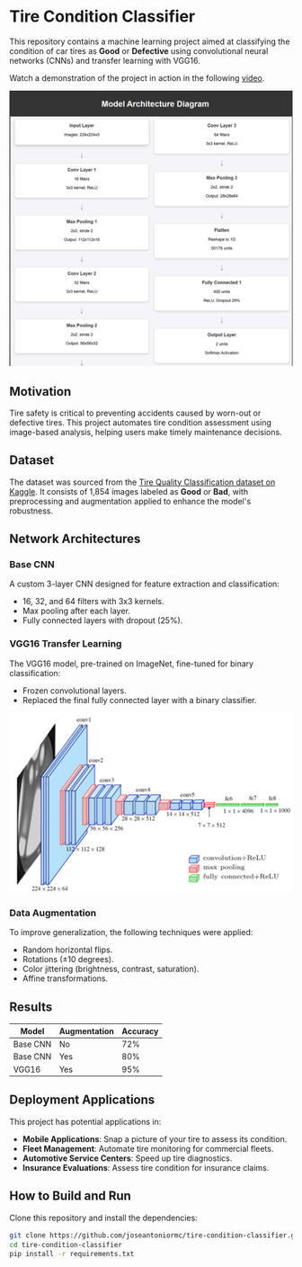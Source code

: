 # Tire Condition Classifier
This repository contains a machine learning project aimed at classifying the condition of car tires as **Good** or **Defective** using convolutional neural networks (CNNs) and transfer learning with VGG16.

Watch a demonstration of the project in action in the following [video](#).

![Tire Classification Model](./imgs/tire_classification_image.png)

## Motivation
Tire safety is critical to preventing accidents caused by worn-out or defective tires. This project automates tire condition assessment using image-based analysis, helping users make timely maintenance decisions.

## Dataset
The dataset was sourced from the [Tire Quality Classification dataset on Kaggle](https://www.kaggle.com/datasets/warcoder/tyre-quality-classification). It consists of 1,854 images labeled as **Good** or **Bad**, with preprocessing and augmentation applied to enhance the model's robustness.

## Network Architectures
### Base CNN
A custom 3-layer CNN designed for feature extraction and classification:
- 16, 32, and 64 filters with 3x3 kernels.
- Max pooling after each layer.
- Fully connected layers with dropout (25%).

### VGG16 Transfer Learning
The VGG16 model, pre-trained on ImageNet, fine-tuned for binary classification:
- Frozen convolutional layers.
- Replaced the final fully connected layer with a binary classifier.

![Model Architectures](./imgs/model_architecture.png)

### Data Augmentation
To improve generalization, the following techniques were applied:
- Random horizontal flips.
- Rotations (±10 degrees).
- Color jittering (brightness, contrast, saturation).
- Affine transformations.

## Results
| Model          | Augmentation | Accuracy |
|-----------------|--------------|----------|
| Base CNN       | No           | 72%      |
| Base CNN       | Yes          | 80%      |
| VGG16          | Yes          | 95%      |

## Deployment Applications
This project has potential applications in:
- **Mobile Applications**: Snap a picture of your tire to assess its condition.
- **Fleet Management**: Automate tire monitoring for commercial fleets.
- **Automotive Service Centers**: Speed up tire diagnostics.
- **Insurance Evaluations**: Assess tire condition for insurance claims.

## How to Build and Run
Clone this repository and install the dependencies:

```bash
git clone https://github.com/joseantoniormc/tire-condition-classifier.git
cd tire-condition-classifier
pip install -r requirements.txt
